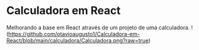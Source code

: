 # Calculadora em React
 Melhorando a base em React através de um projeto de uma calculadora.
!(https://github.com/otavioaugusto1/Calculadora-em-React/blob/main/calculadora/Calculadora.png?raw=true)
